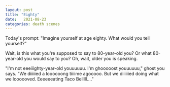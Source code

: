 ```yaml
---
layout: post
title: "Eighty"
date:   2021-08-23
categories: death scenes
---
```

Today's prompt: "Imagine yourself at age eighty. What would you tell yourself?"

Wait, is this what you're supposed to say to 80-year-old you? Or what 80-year-old you would say to you? Oh, wait, older you is speaking.

"I'm not eeeiiighty-year-old youuuuuu. I'm ghooooost youuuuuu," ghost you says. "We diiiiied a loooooong tiiiime agooooo. But we diiiiiied doing what we loooooved. Eeeeeeating Taco Belllll...."
